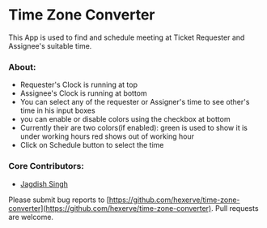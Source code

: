 # Time Zone Converter

This App is used to find and schedule meeting at Ticket Requester and Assignee's suitable time.

### About:

* Requester's Clock is running at top
* Assignee's Clock is running at bottom
* You can select any of the requester or Assigner's time to see other's time in his input boxes
* you can enable or disable colors using the checkbox at bottom
* Currently their are two colors(if enabled):
green is used to show it is under working hours
red shows out of working hour
* Click on Schedule button to select the time

### Core Contributors:

* [Jagdish Singh](https://github.com/JDchauhan)

Please submit bug reports to [https://github.com/hexerve/time-zone-converter](https://github.com/hexerve/time-zone-converter). Pull requests are welcome.